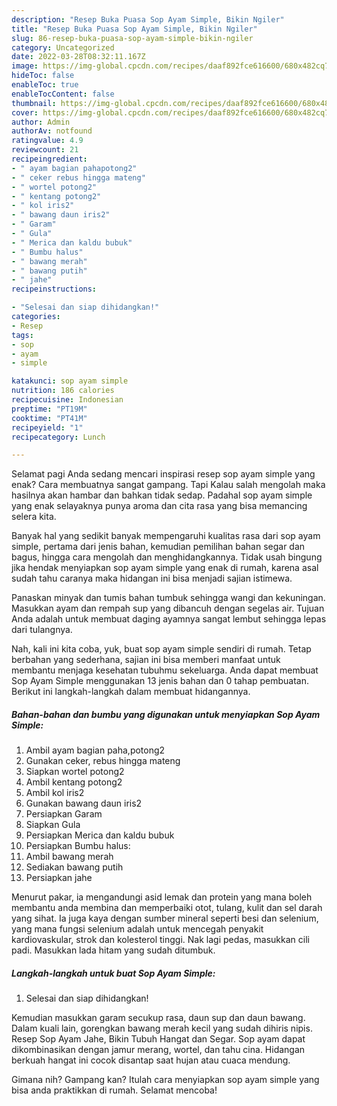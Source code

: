 ```yaml
---
description: "Resep Buka Puasa Sop Ayam Simple, Bikin Ngiler"
title: "Resep Buka Puasa Sop Ayam Simple, Bikin Ngiler"
slug: 86-resep-buka-puasa-sop-ayam-simple-bikin-ngiler
category: Uncategorized
date: 2022-03-28T08:32:11.167Z
image: https://img-global.cpcdn.com/recipes/daaf892fce616600/680x482cq70/sop-ayam-simple-foto-resep-utama.jpg
hideToc: false
enableToc: true
enableTocContent: false
thumbnail: https://img-global.cpcdn.com/recipes/daaf892fce616600/680x482cq70/sop-ayam-simple-foto-resep-utama.jpg
cover: https://img-global.cpcdn.com/recipes/daaf892fce616600/680x482cq70/sop-ayam-simple-foto-resep-utama.jpg
author: Admin
authorAv: notfound
ratingvalue: 4.9
reviewcount: 21
recipeingredient:
- " ayam bagian pahapotong2"
- " ceker rebus hingga mateng"
- " wortel potong2"
- " kentang potong2"
- " kol iris2"
- " bawang daun iris2"
- " Garam"
- " Gula"
- " Merica dan kaldu bubuk"
- " Bumbu halus"
- " bawang merah"
- " bawang putih"
- " jahe"
recipeinstructions:

- "Selesai dan siap dihidangkan!"
categories:
- Resep
tags:
- sop
- ayam
- simple

katakunci: sop ayam simple 
nutrition: 186 calories
recipecuisine: Indonesian
preptime: "PT19M"
cooktime: "PT41M"
recipeyield: "1"
recipecategory: Lunch

---
```



Selamat pagi Anda sedang mencari inspirasi resep sop ayam simple yang enak? Cara membuatnya sangat gampang. Tapi Kalau salah mengolah maka hasilnya akan hambar dan bahkan tidak sedap. Padahal sop ayam simple yang enak selayaknya punya aroma dan cita rasa yang bisa memancing selera kita.


Banyak hal yang sedikit banyak mempengaruhi kualitas rasa dari sop ayam simple, pertama dari jenis bahan, kemudian pemilihan bahan segar dan bagus, hingga cara mengolah dan menghidangkannya. Tidak usah bingung jika hendak menyiapkan sop ayam simple yang enak di rumah, karena asal sudah tahu caranya maka hidangan ini bisa menjadi sajian istimewa.

Panaskan minyak dan tumis bahan tumbuk sehingga wangi dan kekuningan. Masukkan ayam dan rempah sup yang dibancuh dengan segelas air. Tujuan Anda adalah untuk membuat daging ayamnya sangat lembut sehingga lepas dari tulangnya.


Nah, kali ini kita coba, yuk, buat sop ayam simple sendiri di rumah. Tetap berbahan yang sederhana, sajian ini bisa memberi manfaat untuk membantu menjaga kesehatan tubuhmu sekeluarga. Anda dapat membuat Sop Ayam Simple menggunakan 13 jenis bahan dan 0 tahap pembuatan. Berikut ini langkah-langkah dalam membuat hidangannya.

<!--inarticleads1-->

##### Bahan-bahan dan bumbu yang digunakan untuk menyiapkan Sop Ayam Simple:

1. Ambil  ayam bagian paha,potong2
1. Gunakan  ceker, rebus hingga mateng
1. Siapkan  wortel potong2
1. Ambil  kentang potong2
1. Ambil  kol iris2
1. Gunakan  bawang daun iris2
1. Persiapkan  Garam
1. Siapkan  Gula
1. Persiapkan  Merica dan kaldu bubuk
1. Persiapkan  Bumbu halus:
1. Ambil  bawang merah
1. Sediakan  bawang putih
1. Persiapkan  jahe


Menurut pakar, ia mengandungi asid lemak dan protein yang mana boleh membantu anda membina dan memperbaiki otot, tulang, kulit dan sel darah yang sihat. Ia juga kaya dengan sumber mineral seperti besi dan selenium, yang mana fungsi selenium adalah untuk mencegah penyakit kardiovaskular, strok dan kolesterol tinggi. Nak lagi pedas, masukkan cili padi. Masukkan lada hitam yang sudah ditumbuk. 

<!--inarticleads2-->

##### Langkah-langkah untuk buat Sop Ayam Simple:


1. Selesai dan siap dihidangkan!

Kemudian masukkan garam secukup rasa, daun sup dan daun bawang. Dalam kuali lain, gorengkan bawang merah kecil yang sudah dihiris nipis. Resep Sop Ayam Jahe, Bikin Tubuh Hangat dan Segar. Sop ayam dapat dikombinasikan dengan jamur merang, wortel, dan tahu cina. Hidangan berkuah hangat ini cocok disantap saat hujan atau cuaca mendung. 

Gimana nih? Gampang kan? Itulah cara menyiapkan sop ayam simple yang bisa anda praktikkan di rumah. Selamat mencoba!
